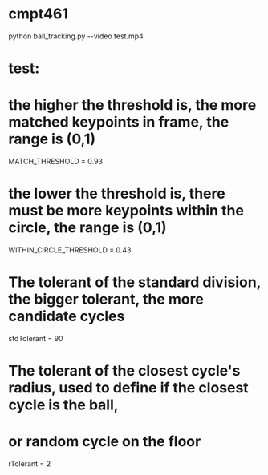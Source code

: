 # cmpt461

python ball_tracking.py --video test.mp4

# test:
# the higher the threshold is, the more matched keypoints in frame, the range is (0,1)
MATCH_THRESHOLD = 0.93
# the lower the threshold is, there must be more keypoints within the circle, the range is (0,1)
WITHIN_CIRCLE_THRESHOLD = 0.43
# The tolerant of the standard division, the bigger tolerant, the more candidate cycles
stdTolerant = 90
# The tolerant of the closest cycle's radius, used to define if the closest cycle is the ball,
#  or random cycle on the floor
rTolerant = 2